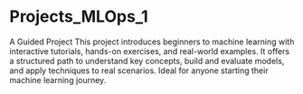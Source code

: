 # Projects_MLOps_1
A Guided Project This project introduces beginners to machine learning with interactive tutorials, hands-on exercises, and real-world examples. It offers a structured path to understand key concepts, build and evaluate models, and apply techniques to real scenarios. Ideal for anyone starting their machine learning journey.
